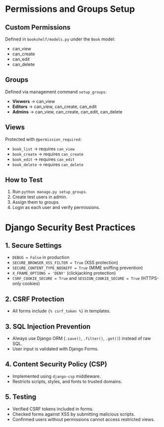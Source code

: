 # Permissions and Groups Setup

## Custom Permissions
Defined in `bookshelf/models.py` under the `Book` model:
- can_view
- can_create
- can_edit
- can_delete

## Groups
Defined via management command `setup_groups`:
- **Viewers** → can_view
- **Editors** → can_view, can_create, can_edit
- **Admins** → can_view, can_create, can_edit, can_delete

## Views
Protected with `@permission_required`:
- `book_list` → requires `can_view`
- `book_create` → requires `can_create`
- `book_edit` → requires `can_edit`
- `book_delete` → requires `can_delete`

## How to Test
1. Run `python manage.py setup_groups`.
2. Create test users in admin.
3. Assign them to groups.
4. Login as each user and verify permissions.


# Django Security Best Practices

## 1. Secure Settings
- `DEBUG = False` in production
- `SECURE_BROWSER_XSS_FILTER = True` (XSS protection)
- `SECURE_CONTENT_TYPE_NOSNIFF = True` (MIME sniffing prevention)
- `X_FRAME_OPTIONS = 'DENY'` (clickjacking protection)
- `CSRF_COOKIE_SECURE = True` and `SESSION_COOKIE_SECURE = True` (HTTPS-only cookies)

## 2. CSRF Protection
- All forms include `{% csrf_token %}` in templates.

## 3. SQL Injection Prevention
- Always use Django ORM (`.save()`, `.filter()`, `.get()`) instead of raw SQL.
- User input is validated with Django Forms.

## 4. Content Security Policy (CSP)
- Implemented using `django-csp` middleware.
- Restricts scripts, styles, and fonts to trusted domains.

## 5. Testing
- Verified CSRF tokens included in forms.
- Checked forms against XSS by submitting malicious scripts.
- Confirmed users without permissions cannot access restricted views.


